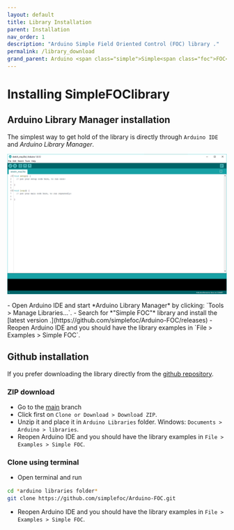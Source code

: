 ```yaml
---
layout: default
title: Library Installation
parent: Installation
nav_order: 1
description: "Arduino Simple Field Oriented Control (FOC) library ."
permalink: /library_download
grand_parent: Arduino <span class="simple">Simple<span class="foc">FOC</span>library</span>
---
```


# Installing <span class="simple">Simple<span class="foc">FOC</span>library</span>

## <i class="fa fa-desktop"></i> Arduino Library Manager installation
The simplest way to get hold of the library is directly through `Arduino IDE` and *Arduino Library Manager*.
<p><img src="extras/Images/alm.gif" class="width80"></p>  
- Open Arduino IDE and start *Arduino Library Manager* by clicking: `Tools > Manage Libraries...`.
- Search for *"Simple FOC"* library and install the [latest version <i class="fa fa-tag"></i>.](https://github.com/simplefoc/Arduino-FOC/releases)
- Reopen Arduino IDE and you should have the library examples in `File > Examples > Simple FOC`.

## <i class="fa fa-github"></i> Github installation
If you prefer downloading the library directly from the [github repository](https://github.com/simplefoc/Arduino-FOC). 

### <i class="fa fa-download"></i> ZIP download 
- Go to the [<i class="fa fa-code-fork"></i> main](https://github.com/simplefoc/Arduino-FOC) branch
- Click first on `Clone or Download > Download ZIP`. 
- Unzip it and place it in `Arduino Libraries` folder. Windows: `Documents > Arduino > libraries`.  
- Reopen Arduino IDE and you should have the library examples in `File > Examples > Simple FOC`.

### <i class="fa fa-terminal"></i> Clone using terminal 
- Open terminal and run
```sh  
cd *arduino libraries folder*
git clone https://github.com/simplefoc/Arduino-FOC.git
```
- Reopen Arduino IDE and you should have the library examples in `File > Examples > Simple FOC`.
